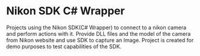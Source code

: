 # Nikon SDK C# Wrapper
Projects using the Nikon SDK(C# Wrapper) to connect to a nikon camera and perform actions with it. Provide DLL files and the model of the camera from Nikon website and use SDK to capture an Image. Project is created for demo purposes to test capabilities of the SDK.
